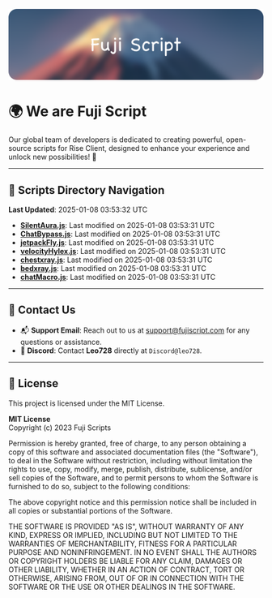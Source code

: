 ![Banner](.github/b.webp)

# 🌍 **We are Fuji Script**

Our global team of developers is dedicated to creating powerful, open-source scripts for Rise Client, designed to enhance your experience and unlock new possibilities! 🌟

---
<!-- SCRIPTS_NAVIGATION_START -->
## 📂 **Scripts Directory Navigation**

**Last Updated**: 2025-01-08 03:53:32 UTC

- **[SilentAura.js](scripts/SilentAura.js)**: Last modified on 2025-01-08 03:53:31 UTC
- **[ChatBypass.js](scripts/ChatBypass.js)**: Last modified on 2025-01-08 03:53:31 UTC
- **[jetpackFly.js](scripts/jetpackFly.js)**: Last modified on 2025-01-08 03:53:31 UTC
- **[velocityHylex.js](scripts/velocityHylex.js)**: Last modified on 2025-01-08 03:53:31 UTC
- **[chestxray.js](scripts/chestxray.js)**: Last modified on 2025-01-08 03:53:31 UTC
- **[bedxray.js](scripts/bedxray.js)**: Last modified on 2025-01-08 03:53:31 UTC
- **[chatMacro.js](scripts/chatMacro.js)**: Last modified on 2025-01-08 03:53:31 UTC

<!-- SCRIPTS_NAVIGATION_END -->

---

## 💬 **Contact Us**  
- 📬 **Support Email**: Reach out to us at [support@fujiscript.com](mailto:support@fujiscript.com) for any questions or assistance.  
- 💬 **Discord**: Contact **Leo728** directly at `Discord@leo728`.

---

## 📜 **License**

This project is licensed under the MIT License.  

**MIT License**  
Copyright (c) 2023 Fuji Scripts  

Permission is hereby granted, free of charge, to any person obtaining a copy of this software and associated documentation files (the "Software"), to deal in the Software without restriction, including without limitation the rights to use, copy, modify, merge, publish, distribute, sublicense, and/or sell copies of the Software, and to permit persons to whom the Software is furnished to do so, subject to the following conditions:  

The above copyright notice and this permission notice shall be included in all copies or substantial portions of the Software.  

THE SOFTWARE IS PROVIDED "AS IS", WITHOUT WARRANTY OF ANY KIND, EXPRESS OR IMPLIED, INCLUDING BUT NOT LIMITED TO THE WARRANTIES OF MERCHANTABILITY, FITNESS FOR A PARTICULAR PURPOSE AND NONINFRINGEMENT. IN NO EVENT SHALL THE AUTHORS OR COPYRIGHT HOLDERS BE LIABLE FOR ANY CLAIM, DAMAGES OR OTHER LIABILITY, WHETHER IN AN ACTION OF CONTRACT, TORT OR OTHERWISE, ARISING FROM, OUT OF OR IN CONNECTION WITH THE SOFTWARE OR THE USE OR OTHER DEALINGS IN THE SOFTWARE.  
